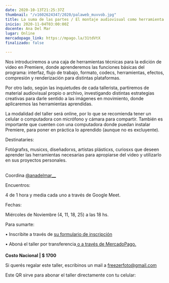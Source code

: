 ```yaml
---
date: 2020-10-13T21:25:37Z
thumbnail: "/v1602624347/2020/palaweb_muvvob.jpg"
title: La suma de las partes / El montaje audiovisual como herramienta creativa
inicio: 2020-11-04T03:00:00Z
docente: Ana Del Mar
lugar: Online
mercadopago_link: https://mpago.la/31tdVtX
finalizado: false

---
```

Nos introduciremos a una caja de herramientas técnicas para la edición de video en Premiere, donde aprenderemos las funciones básicas del programa: interfaz, flujo de trabajo, formato, codecs, herramientas, efectos, compresión y renderización para distintas plataformas.

Por otro lado, según las inquietudes de cada tallerista, partiremos de material audiovisual propio o archivo, investigando distintas estrategias creativas para darle sentido a las imágenes en movimiento, donde aplicaremos las herramientas aprendidas.

La modalidad del taller será online, por lo que se recomienda tener un celular o computadora con micrófono y cámara para compartir. También es importante que cuenten con una computadora donde puedan instalar Premiere, para poner en práctica lo aprendido (aunque no es excluyente).

Destinataries:

Fotógrafxs, musicxs, diseñadorxs, artistas plásticxs, curiosxs que deseen aprender las herramientas necesarias para apropiarse del video y utilizarlo en sus proyectos personales.

[  
]()Coordina [@anadelmar__](www.instagram.com/anadelmar__) 

Encuentros:

4 de 1 hora y media cada uno a través de Google Meet.

Fechas:

Miércoles de Noviembre (4, 11, 18, 25) a las 18 hs. 

Para sumarte:

• Inscribite a través de [su formulario de inscripción](https://docs.google.com/forms/d/1ghJxMrWu1aVZ2x-BYaexRYuQmLVmHq9v6wrSdQulWbk/edit)

• Aboná el taller por transferencia[ o a través de MercadoPago.](https://mpago.la/31tdVtX)

#### 

**Costo Nacional | $ 1700**

Si querés regalar este taller, escribinos un mail a freezerfoto@gmail.com

Este QR sirve para abonar el taller directamente con tu celular: